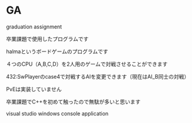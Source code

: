 # GA
graduation assignment

卒業課題で使用したプログラムです

halmaというボードゲームのプログラムです

４つのCPU（A,B,C,D）を2人用のゲームで対戦させることができます

432:SwPlayerのcase4で対戦するAIを変更できます（現在はAI_B同士の対戦）

PvEは実装していません

卒業課題でC++を初めて触ったので無駄が多いと思います

visual studio windows console application
